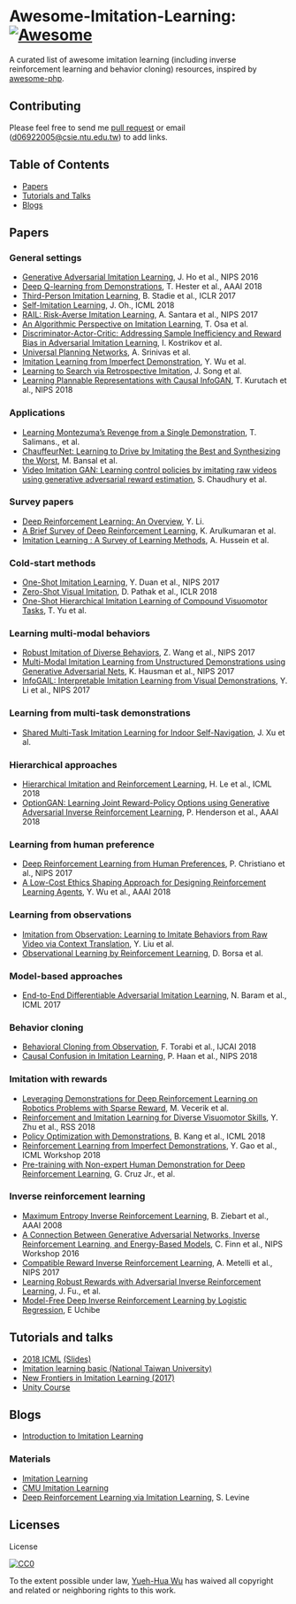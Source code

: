 # Awesome-Imitation-Learning: [![Awesome](https://cdn.rawgit.com/sindresorhus/awesome/d7305f38d29fed78fa85652e3a63e154dd8e8829/media/badge.svg)](https://github.com/sindresorhus/awesome)
A curated list of awesome imitation learning (including inverse reinforcement learning and behavior cloning) resources, inspired by [awesome-php](https://github.com/ziadoz/awesome-php).

## Contributing 
Please feel free to send me [pull request](https://github.com/kristery/Awesome-Imitation-Learning/pulls) or email (d06922005@csie.ntu.edu.tw) to add links.

## Table of Contents

  - [Papers](#papers)
  - [Tutorials and Talks](#tutorials-and-talks)
  - [Blogs](#blogs)

## Papers

### General settings
  * [Generative Adversarial Imitation Learning](https://arxiv.org/abs/1606.03476), J. Ho et al., NIPS 2016
  * [Deep Q-learning from Demonstrations](https://arxiv.org/abs/1704.03732), T. Hester et al., AAAI 2018
  * [Third-Person Imitation Learning](https://arxiv.org/abs/1703.01703), B. Stadie et al., ICLR 2017
  * [Self-Imitation Learning](https://arxiv.org/abs/1806.05635), J. Oh., ICML 2018
  * [RAIL: Risk-Averse Imitation Learning](https://arxiv.org/abs/1707.06658), A. Santara et al., NIPS 2017
  * [An Algorithmic Perspective on Imitation Learning](https://www.nowpublishers.com/article/Details/ROB-053), T. Osa et al.
  * [Discriminator-Actor-Critic: Addressing Sample Inefficiency and Reward Bias in Adversarial Imitation Learning](https://arxiv.org/pdf/1809.02925.pdf), I. Kostrikov et al.
  * [Universal Planning Networks](https://arxiv.org/pdf/1804.00645.pdf), A. Srinivas et al.
  * [Imitation Learning from Imperfect Demonstration](https://arxiv.org/abs/1901.09387), Y. Wu et al.
  * [Learning to Search via Retrospective Imitation](https://authors.library.caltech.edu/92668/1/1804.00846.pdf), J. Song et al.
  * [Learning Plannable Representations with Causal InfoGAN](http://papers.nips.cc/paper/8090-learning-plannable-representations-with-causal-infogan.pdf), T. Kurutach et al., NIPS 2018

### Applications
  * [Learning Montezuma’s Revenge from a Single Demonstration](https://arxiv.org/pdf/1812.03381.pdf), T. Salimans., et al.
  * [ChauffeurNet: Learning to Drive by Imitating the Best and Synthesizing the Worst](https://arxiv.org/pdf/1812.03079.pdf), M. Bansal et al.
  * [Video Imitation GAN: Learning control policies by imitating raw videos using generative adversarial reward estimation](https://arxiv.org/pdf/1810.01108.pdf), S. Chaudhury et al.

### Survey papers
  * [Deep Reinforcement Learning: An Overview](https://arxiv.org/abs/1701.07274), Y. Li. 
  * [A Brief Survey of Deep Reinforcement Learning](https://arxiv.org/abs/1708.05866), K. Arulkumaran et al.
  * [Imitation Learning : A Survey of Learning Methods](http://www.open-access.bcu.ac.uk/5045/1/Imitation%20Learning%20A%20Survey%20of%20Learning%20Methods.pdf), A. Hussein et al.

### Cold-start methods
  * [One-Shot Imitation Learning](http://papers.nips.cc/paper/6709-one-shot-imitation-learning), Y. Duan et al., NIPS 2017
  * [Zero-Shot Visual Imitation](http://openaccess.thecvf.com/content_cvpr_2018_workshops/papers/w40/Pathak_Zero-Shot_Visual_Imitation_CVPR_2018_paper.pdf), D. Pathak et al., ICLR 2018
  * [One-Shot Hierarchical Imitation Learning of Compound Visuomotor Tasks](https://arxiv.org/pdf/1810.11043.pdf), T. Yu et al.

### Learning multi-modal behaviors
  * [Robust Imitation of Diverse Behaviors](http://papers.nips.cc/paper/7116-robust-imitation-of-diverse-behaviors), Z. Wang et al., NIPS 2017
  * [Multi-Modal Imitation Learning from Unstructured Demonstrations using Generative Adversarial Nets](http://papers.nips.cc/paper/6723-multi-modal-imitation-learning-from-unstructured-demonstrations-using-generative-adversarial-nets), K. Hausman et al., NIPS 2017
  * [InfoGAIL: Interpretable Imitation Learning from Visual Demonstrations](http://papers.nips.cc/paper/6971-infogail-interpretable-imitation-learning-from-visual-demonstrations), Y. Li et al., NIPS 2017

### Learning from multi-task demonstrations
  * [Shared Multi-Task Imitation Learning for Indoor Self-Navigation](https://arxiv.org/pdf/1808.04503.pdf), J. Xu et al.

### Hierarchical approaches
  * [Hierarchical Imitation and Reinforcement Learning](https://arxiv.org/abs/1803.00590), H. Le et al., ICML 2018
  * [OptionGAN: Learning Joint Reward-Policy Options using Generative Adversarial Inverse Reinforcement Learning](https://arxiv.org/pdf/1709.06683.pdf), P. Henderson et al., AAAI 2018

### Learning from human preference
  * [Deep Reinforcement Learning from Human Preferences](http://papers.nips.cc/paper/7017-deep-reinforcement-learning-from-human-preferences), P. Christiano et al., NIPS 2017
  * [A Low-Cost Ethics Shaping Approach for Designing Reinforcement Learning Agents](https://www.aaai.org/ocs/index.php/AAAI/AAAI18/paper/viewFile/16195/15869), Y. Wu et al., AAAI 2018

### Learning from observations
  * [Imitation from Observation: Learning to Imitate Behaviors from Raw Video via Context Translation](https://arxiv.org/abs/1707.03374), Y. Liu et al.
  * [Observational Learning by Reinforcement Learning](https://arxiv.org/abs/1706.06617), D. Borsa et al.


### Model-based approaches
  * [End-to-End Differentiable Adversarial Imitation Learning](http://proceedings.mlr.press/v70/baram17a/baram17a.pdf), N. Baram et al., ICML 2017

### Behavior cloning
  * [Behavioral Cloning from Observation](https://arxiv.org/abs/1805.01954), F. Torabi et al., IJCAI 2018
  * [Causal Confusion in Imitation Learning](https://people.eecs.berkeley.edu/~dineshjayaraman/projects/causal_confusion_nips18.pdf), P. Haan et al., NIPS 2018

### Imitation with rewards
  * [Leveraging Demonstrations for Deep Reinforcement Learning on Robotics Problems with Sparse Reward](https://pdfs.semanticscholar.org/8186/04245973bb30ad021728149a89157b3b2780.pdf), M. Vecerik et al.
  * [Reinforcement and Imitation Learning for Diverse Visuomotor Skills](https://arxiv.org/abs/1802.09564), Y. Zhu et al., RSS 2018
  * [Policy Optimization with Demonstrations](http://proceedings.mlr.press/v80/kang18a.html), B. Kang et al., ICML 2018
  * [Reinforcement Learning from Imperfect Demonstrations](https://arxiv.org/pdf/1802.05313.pdf), Y. Gao et al., ICML Workshop 2018
  * [Pre-training with Non-expert Human Demonstration for Deep Reinforcement Learning](https://arxiv.org/pdf/1812.08904.pdf), G. Cruz Jr., et al.

### Inverse reinforcement learning
  * [Maximum Entropy Inverse Reinforcement Learning](https://www.aaai.org/Papers/AAAI/2008/AAAI08-227.pdf), B. Ziebart et al., AAAI 2008
  * [A Connection Between Generative Adversarial Networks, Inverse Reinforcement Learning, and Energy-Based Models](https://arxiv.org/pdf/1611.03852.pdf), C. Finn et al., NIPS Workshop 2016
  * [Compatible Reward Inverse Reinforcement Learning](https://papers.nips.cc/paper/6800-compatible-reward-inverse-reinforcement-learning), A. Metelli et al., NIPS 2017
  * [Learning Robust Rewards with Adversarial Inverse Reinforcement Learning](https://arxiv.org/abs/1710.11248), J. Fu., et al.
  * [Model-Free Deep Inverse Reinforcement Learning by Logistic Regression](https://link.springer.com/article/10.1007/s11063-017-9702-7), E Uchibe

## Tutorials and talks
  * [2018 ICML](https://www.youtube.com/watch?v=6rZTaboSY4k) [(Slides)](https://sites.google.com/view/icml2018-imitation-learning/)
  * [Imitation learning basic (National Taiwan University)](https://www.youtube.com/watch?v=rOho-2oJFeA)
  * [New Frontiers in Imitation Learning (2017)](https://www.youtube.com/watch?v=4PnNlvPGbUQi)
  * [Unity Course](https://www.youtube.com/watch?v=uiutRBXfEbg)

## Blogs
  * [Introduction to Imitation Learning](https://blog.statsbot.co/introduction-to-imitation-learning-32334c3b1e7a)

### Materials
  * [Imitation Learning](http://ciml.info/dl/v0_99/ciml-v0_99-ch18.pdf)
  * [CMU Imitation Learning](https://katefvision.github.io/katefSlides/immitation_learning_I_katef.pdf)
  * [Deep Reinforcement Learning via Imitation Learning](https://www.google.com/url?sa=t&rct=j&q=&esrc=s&source=web&cd=10&cad=rja&uact=8&ved=2ahUKEwi7tJ_gvI_eAhXGE7wKHV7WDoUQFjAJegQICRAC&url=https%3A%2F%2Fbcourses.berkeley.edu%2Fcourses%2F1453965%2Ffiles%2F69855652%2Fdownload%3Fverifier%3D5DYZT6niDXA1pc4fTuIndZ1tpIsJeCmcicRgcpY2%26wrap%3D1&usg=AOvVaw2HHdnf9uYaJalo6t9kv46s), S. Levine

## Licenses
License

[![CC0](http://i.creativecommons.org/p/zero/1.0/88x31.png)](http://creativecommons.org/publicdomain/zero/1.0/)

To the extent possible under law, [Yueh-Hua Wu](https://kristery.github.io/) has waived all copyright and related or neighboring rights to this work.
